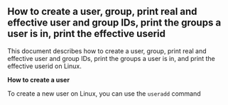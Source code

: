 
## How to create a user, group, print real and effective user and group IDs, print the groups a user is in, print the effective userid

This document describes how to create a user, group, print real and effective user and group IDs, print the groups a user is in, and print the effective userid on Linux.

**How to create a user**

To create a new user on Linux, you can use the `useradd` command
